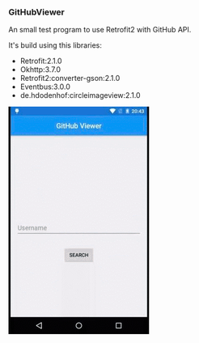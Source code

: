 ### GitHubViewer

An small test program to use Retrofit2 with GitHub API. 

It's build using this libraries:
- Retrofit:2.1.0
- Okhttp:3.7.0
- Retrofit2:converter-gson:2.1.0
- Eventbus:3.0.0
- de.hdodenhof:circleimageview:2.1.0

![GitHubViewer Screenshot](screenshots/githubviewer.gif) 
